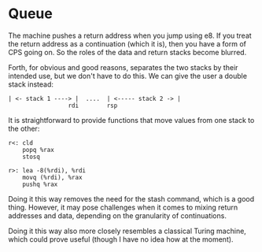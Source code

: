 # Queue

The machine pushes a return address when you jump using e8. If you treat the
return address as a continuation (which it is), then you have a form of CPS
going on. So the roles of the data and return stacks become blurred.

Forth, for obvious and good reasons, separates the two stacks by their intended
use, but we don't have to do this. We can give the user a double stack instead:

    | <- stack 1 ----> |  ....  | <----- stack 2 -> |
                     rdi        rsp

It is straightforward to provide functions that move values from one stack to
the other:

    r<: cld
        popq %rax
        stosq

    r>: lea -8(%rdi), %rdi
        movq (%rdi), %rax
        pushq %rax

Doing it this way removes the need for the stash command, which is a good thing.
However, it may pose challenges when it comes to mixing return addresses and
data, depending on the granularity of continuations.

Doing it this way also more closely resembles a classical Turing machine, which
could prove useful (though I have no idea how at the moment).